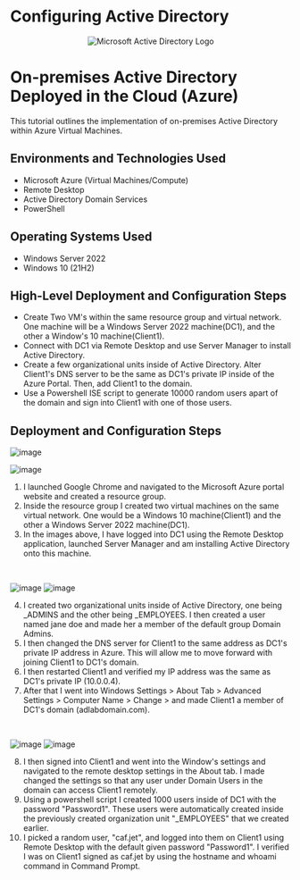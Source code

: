 # Configuring Active Directory
<p align="center">
<img src="https://i.imgur.com/pU5A58S.png" alt="Microsoft Active Directory Logo"/>
</p>

<h1>On-premises Active Directory Deployed in the Cloud (Azure)</h1>
This tutorial outlines the implementation of on-premises Active Directory within Azure Virtual Machines.<br />


<h2>Environments and Technologies Used</h2>

- Microsoft Azure (Virtual Machines/Compute)
- Remote Desktop
- Active Directory Domain Services
- PowerShell

<h2>Operating Systems Used </h2>

- Windows Server 2022
- Windows 10 (21H2)

<h2>High-Level Deployment and Configuration Steps</h2>

- Create Two VM's within the same resource group and virtual network. One machine will be a Windows Server 2022 machine(DC1), and the other a Window's 10 machine(Client1).
- Connect with DC1 via Remote Desktop and use Server Manager to install Active Directory.
- Create a few organizational units inside of Active Directory. Alter Client1's DNS server to be the same as DC1's private IP inside of the Azure Portal. Then, add Client1 to the domain.
- Use a Powershell ISE script to generate 10000 random users apart of the domain and sign into Client1 with one of those users.



<h2>Deployment and Configuration Steps</h2>

<p>
  
![image](https://github.com/user-attachments/assets/a2926991-d77d-4d4e-8041-e23292bf77d7)

![image](https://github.com/bradgarton13/configure-ad/assets/166873905/f65a67ba-0e8e-42a0-90ae-44e5de574fd2)


</p>
<p>

  
  1. I launched Google Chrome and navigated to the Microsoft Azure portal website and created a resource group.
  2. Inside the resource group I created two virtual machines on the same virtual network. One would be a Windows 10 machine(Client1) and the other a Windows Server 2022 machine(DC1).
  3. In the images above, I have logged into DC1 using the Remote Desktop application, launched Server Manager and am installing Active Directory onto this machine.

  
  
</p>
<br />

<p>

![image](https://github.com/bradgarton13/configure-ad/assets/166873905/2703dab5-9d27-4629-809b-ce919aa1add5)
![image](https://github.com/bradgarton13/configure-ad/assets/166873905/1b19a068-8c1f-4de2-97ad-b4e86647a6bf)


</p>
<p>

  4. I created two organizational units inside of Active Directory, one being _ADMINS and the other being _EMPLOYEES. I then created a user named jane doe and made her a member of the default group Domain Admins.
  5. I then changed the DNS server for Client1 to the same address as DC1's private IP address in Azure. This will allow me to move forward with joining Client1 to DC1's domain. 
  6. I then restarted Client1 and verified my IP address was the same as DC1's private IP (10.0.0.4).
  7. After that I went into Windows Settings > About Tab > Advanced Settings > Computer Name > Change > and made Client1 a member of DC1's domain (adlabdomain.com).
  
</p>
<br />

<p>

![image](https://github.com/bradgarton13/configure-ad/assets/166873905/1871c5e4-afef-4d61-a455-6acb063e6960)
![image](https://github.com/bradgarton13/configure-ad/assets/166873905/01add9a0-d0f2-4dc5-8ec7-fa0b6533f1d1)


</p>
<p>
  
8. I then signed into Client1 and went into the Window's settings and navigated to the remote desktop settings in the About tab. I made changed the settings so that any user under Domain Users in the domain can access Client1 remotely. 
9. Using a powershell script I created 1000 users inside of DC1 with the password "Password1". These users were automatically created inside the previously created organization unit "_EMPLOYEES" that we created earlier. 
10. I picked a random user, "caf.jet", and logged into them on Client1 using Remote Desktop with the default given password "Password1". I verified I was on Client1 signed as caf.jet by using the hostname and whoami command in Command Prompt.
  
</p>
<br />


